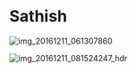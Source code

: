 # Sathish
![img_20161211_061307860](https://cloud.githubusercontent.com/assets/24644668/21379808/cb56e69e-c776-11e6-9844-34fc3c029c43.jpg)

![img_20161211_081524247_hdr](https://cloud.githubusercontent.com/assets/24644668/21379517/a1715e24-c774-11e6-957a-bd16ae6f4259.jpg)
